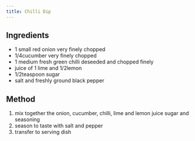 ```yaml
---
title: Chilli Dip
---
```


## Ingredients

-   1 small red onion very finely chopped
-   1/4cucumber very finely chopped
-   1 medium fresh green chilli deseeded and chopped finely
-   juice of 1 lime and 1/2lemon
-   1/2teaspoon sugar
-   salt and freshly ground black pepper

## Method

1.  mix together the onion, cucumber, chilli, lime and lemon juice sugar and seasoning
2.  season to taste with salt and pepper
3.  transfer to serving dish
